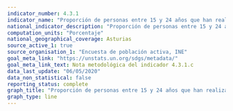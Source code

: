 ```yaml
---
indicator_number: 4.3.1
indicator_name: "Proporción de personas entre 15 y 24 años que han realizado estudios o formación en las últimas cuatro semanas"
national_indicator_description: "Proporción de personas entre 15 y 24 años que han realizado estudios o formación en las últimas cuatro semanas"
computation_units: "Porcentaje"
national_geographical_coverage: Asturias
source_active_1: true
source_organisation_1: "Encuesta de población activa, INE"
goal_meta_link: "https://unstats.un.org/sdgs/metadata/"
goal_meta_link_text: Nota metodológica del indicador 4.3.1.c
data_last_update: "06/05/2020"
data_non_statistical: false
reporting_status: complete
graph_title: "Proporción de personas entre 15 y 24 años que han realizado estudios o formación en las últimas cuatro semanas"
graph_type: line
---
```


